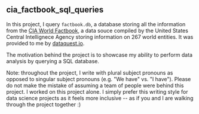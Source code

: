 ## cia_factbook_sql_queries

In this project, I query `factbook.db`, a database storing all the information
from the [CIA World Factbook](https://www.cia.gov/the-world-factbook/), a data souce compiled by
the United States Central Intellignece Agency storing information on 267 world
entities. It was provided to me by [dataquest.io](https://www.dataquest.io/).

The motivation behind the project is to showcase my ability to perform data
analysis by querying a SQL database.

Note: throughout the project, I write with plural subject pronouns as opposed to
singular subject pronouns (e.g. "We have" vs. "I have"). Please do not make the
mistake of assuming a team of people were behind this project. I worked on this
project alone. I simply prefer this writing style for data science projects as
it feels more inclusive -- as if you and I are walking through the project
together :)
